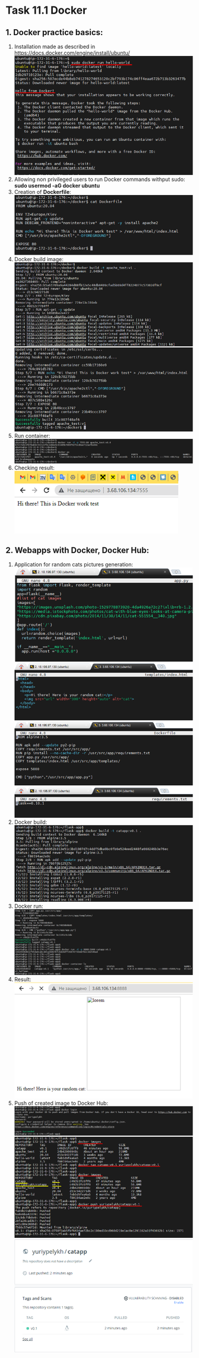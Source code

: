 # Task 11.1 Docker

## 1. Docker practice basics:  
1. Installation made as described in https://docs.docker.com/engine/install/ubuntu/  
![Screen1](./task_images/Screenshot_1.png)  
2. Allowing non privileged users to run Docker commands withput sudo:  
**sudo usermod -aG docker ubuntu**
3. Creation of **Dockerfile**:  
![Screen2](./task_images/Screenshot_2.png)  
4. Docker build image:  
![Screen3](./task_images/Screenshot_3.png)  
![Screen4](./task_images/Screenshot_4.png)  
5. Run container:   
![Screen6](./task_images/Screenshot_6.png)  
5. Checking result:  
![Screen7](./task_images/Screenshot_7.png)  

## 2. Webapps with Docker, Docker Hub:  
1. Application for random cats pictures generation:  
![Screen8](./task_images/Screenshot_8.png)  
![Screen9](./task_images/Screenshot_9.png)  
![Screen10](./task_images/Screenshot_10.png)  
![Screen11](./task_images/Screenshot_11.png)  
2. Docker build:  
![Screen12](./task_images/Screenshot_12.png)  
3. Docker run:  
![Screen13](./task_images/Screenshot_13.png)  
4. Result:  
![Screen14](./task_images/Screenshot_14.png)  
5. Push of created image to Docker Hub:  
![Screen15](./task_images/Screenshot_15.png)  
![Screen16](./task_images/Screenshot_16.png)  
![Screen17](./task_images/Screenshot_17.png)  
